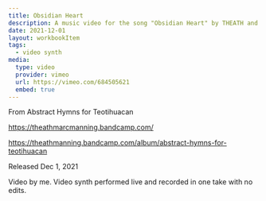 ```yaml
---
title: Obsidian Heart
description: A music video for the song "Obsidian Heart" by THEATH and MANNING.
date: 2021-12-01
layout: workbookItem
tags:
  - video synth
media:
  type: video
  provider: vimeo
  url: https://vimeo.com/684505621
  embed: true
---
```


From Abstract Hymns for Teotihuacan

https://theathmarcmanning.bandcamp.com/

https://theathmanning.bandcamp.com/album/abstract-hymns-for-teotihuacan

Released Dec 1, 2021

Video by me. Video synth performed live and recorded in one take with no edits.